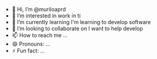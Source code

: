 - 👋 Hi, I’m @muriloaprd
- 👀 I’m interested in work in ti
- 🌱 I’m currently learning I'm learning to develop software
- 💞️ I’m looking to collaborate on I want to help develop
- 📫 How to reach me ...
- 😄 Pronouns: ...
- ⚡ Fun fact: ...

<!---
muriloaprd/muriloaprd is a ✨ special ✨ repository because its `README.md` (this file) appears on your GitHub profile.
You can click the Preview link to take a look at your changes.
--->
